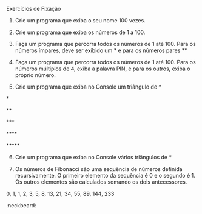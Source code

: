 Exercícios de Fixação

1. Crie um programa que exiba o seu nome 100 vezes.

2. Crie um programa que exiba os números de 1 a 100.

3. Faça um programa que percorra todos os números de 1 até 100. Para os números ímpares, deve ser exibido um \* e para os números pares \*\*

4. Faça um programa que percorra todos os números de 1 até 100. Para os números múltiplos de 4, exiba a palavra PIN, e para os outros, exiba o próprio número.

5. Crie um programa que exiba no Console um triângulo de \*

\*

\*\*

\*\*\*

\*\*\*\*

\*\*\*\*\*

6. Crie um programa que exiba no Console vários triângulos de \*

7. Os números de Fibonacci são uma sequência de números definida recursivamente. O primeiro elemento da sequência é 0 e o segundo é 1. Os outros elementos são calculados somando os dois antecessores.

0, 1, 1, 2, 3, 5, 8, 13, 21, 34, 55, 89, 144, 233


:neckbeard:

